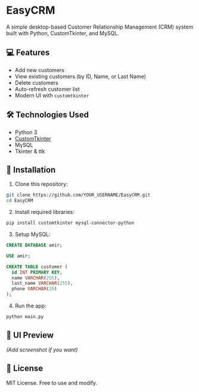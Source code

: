 # EasyCRM

A simple desktop-based Customer Relationship Management (CRM) system built with Python, CustomTkinter, and MySQL.

## 💻 Features
- Add new customers
- View existing customers (by ID, Name, or Last Name)
- Delete customers
- Auto-refresh customer list
- Modern UI with `customtkinter`

## 🛠️ Technologies Used
- Python 3
- [CustomTkinter](https://github.com/TomSchimansky/CustomTkinter)
- MySQL
- Tkinter & ttk

## 🧩 Installation

1. Clone this repository:
```bash
git clone https://github.com/YOUR_USERNAME/EasyCRM.git
cd EasyCRM
```

2. Install required libraries:
```bash
pip install customtkinter mysql-connector-python
```

3. Setup MySQL:
```sql
CREATE DATABASE amir;

USE amir;

CREATE TABLE customer (
  id INT PRIMARY KEY,
  name VARCHAR(255),
  last_name VARCHAR(255),
  phone VARCHAR(20)
);
```

4. Run the app:
```bash
python main.py
```

## 📸 UI Preview

*(Add screenshot if you want)*

## 📄 License

MIT License. Free to use and modify.
